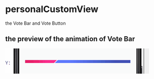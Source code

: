 # personalCustomView
the Vote Bar and Vote Button
## the preview of the animation of Vote Bar
![the preview of vote bar](/DoubleMoveBar.gif)
